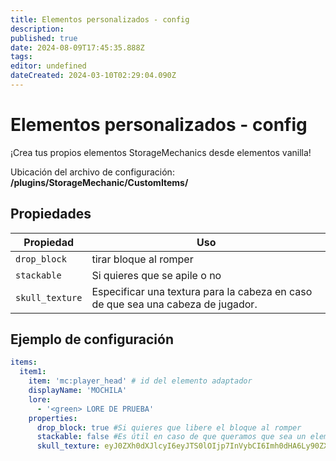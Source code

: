```yaml
---
title: Elementos personalizados - config
description: 
published: true
date: 2024-08-09T17:45:35.888Z
tags: 
editor: undefined
dateCreated: 2024-03-10T02:29:04.090Z
---
```


# Elementos personalizados - config

¡Crea tus propios elementos StorageMechanics desde elementos vanilla!

Ubicación del archivo de configuración: **/plugins/StorageMechanic/CustomItems/**

## Propiedades
| Propiedad | Uso |
| --- | --- |
| `drop_block` | tirar bloque al romper |
| `stackable` | Si quieres que se apile o no |
| `skull_texture` | Especificar una textura para la cabeza en caso de que sea una cabeza de jugador. |

## Ejemplo de configuración

```yml
items:
  item1:
    item: 'mc:player_head' # id del elemento adaptador
    displayName: 'MOCHILA'
    lore:
      - '<green> LORE DE PRUEBA'
    properties:
      drop_block: true #Si quieres que libere el bloque al romper
      stackable: false #Es útil en caso de que queramos que sea un elemento único.
      skull_texture: eyJ0ZXh0dXJlcyI6eyJTS0lOIjp7InVybCI6Imh0dHA6Ly90ZXh0dXJlcy5taW5lY3JhZnQubmV0L3RleHR1cmUvODg3MGJlOTA3NjVjMWYzOTBmODc3Yzk2YTQ0OTUwMWRmNjQxYjhjNmY2OTEwMjgxNDBmMGFhYzc3MjAwNWYyMyJ9fX0=
```